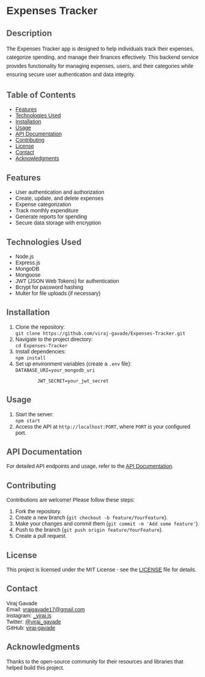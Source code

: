 <!DOCTYPE html>
<html lang="en">
<head>
    <meta charset="UTF-8">
    <meta name="viewport" content="width=device-width, initial-scale=1.0">
    <link rel="stylesheet" href="https://cdnjs.cloudflare.com/ajax/libs/font-awesome/6.0.0-beta3/css/all.min.css">
    <title>Expenses Tracker</title>
    <style>
        html {
            scroll-behavior: smooth;
        }
    </style>
</head>
<body>

<h1 style="color: #333; font-family: Arial, sans-serif;">Expenses Tracker</h1>

<h2 style="color: #555;">Description</h2>
<p style="font-family: Arial, sans-serif; line-height: 1.6;">The Expenses Tracker app is designed to help individuals track their expenses, categorize spending, and manage their finances effectively. This backend service provides functionality for managing expenses, users, and their categories while ensuring secure user authentication and data integrity.</p>

<h2 style="color: #555;">Table of Contents</h2>
<ul style="font-family: Arial, sans-serif;">
    <li><a href="#features">Features</a></li>
    <li><a href="#technologies-used">Technologies Used</a></li>
    <li><a href="#installation">Installation</a></li>
    <li><a href="#usage">Usage</a></li>
    <li><a href="#api-documentation">API Documentation</a></li>
    <li><a href="#contributing">Contributing</a></li>
    <li><a href="#license">License</a></li>
    <li><a href="#contact">Contact</a></li>
    <li><a href="#acknowledgments">Acknowledgments</a></li>
</ul>

<h2 id="features" style="color: #555;">Features</h2>
<ul style="font-family: Arial, sans-serif;">
    <li>User authentication and authorization</li>
    <li>Create, update, and delete expenses</li>
    <li>Expense categorization</li>
    <li>Track monthly expenditure</li>
    <li>Generate reports for spending</li>
    <li>Secure data storage with encryption</li>
</ul>

<h2 id="technologies-used" style="color: #555;">Technologies Used</h2>
<ul style="font-family: Arial, sans-serif;">
    <li>Node.js</li>
    <li>Express.js</li>
    <li>MongoDB</li>
    <li>Mongoose</li>
    <li>JWT (JSON Web Tokens) for authentication</li>
    <li>Bcrypt for password hashing</li>
    <li>Multer for file uploads (if necessary)</li>
</ul>

<h2 id="installation" style="color: #555;">Installation</h2>
<ol style="font-family: Arial, sans-serif;">
    <li>Clone the repository:<br>
        <code>git clone https://github.com/viraj-gavade/Expenses-Tracker.git</code>
    </li>
    <li>Navigate to the project directory:<br>
        <code>cd Expenses-Tracker</code>
    </li>
    <li>Install dependencies:<br>
        <code>npm install</code>
    </li>
    <li>Set up environment variables (create a <code>.env</code> file):<br>
        <code>DATABASE_URI=your_mongodb_uri<br>
        JWT_SECRET=your_jwt_secret</code>
    </li>
</ol>

<h2 id="usage" style="color: #555;">Usage</h2>
<ol style="font-family: Arial, sans-serif;">
    <li>Start the server:<br>
        <code>npm start</code>
    </li>
    <li>Access the API at <code>http://localhost:PORT</code>, where <code>PORT</code> is your configured port.</li>
</ol>

<h2 id="api-documentation" style="color: #555;">API Documentation</h2>
<p style="font-family: Arial, sans-serif;">For detailed API endpoints and usage, refer to the <a href="link-to-your-api-docs">API Documentation</a>.</p>

<h2 id="contributing" style="color: #555;">Contributing</h2>
<p style="font-family: Arial, sans-serif;">Contributions are welcome! Please follow these steps:</p>
<ol style="font-family: Arial, sans-serif;">
    <li>Fork the repository.</li>
    <li>Create a new branch (<code>git checkout -b feature/YourFeature</code>).</li>
    <li>Make your changes and commit them (<code>git commit -m 'Add some feature'</code>).</li>
    <li>Push to the branch (<code>git push origin feature/YourFeature</code>).</li>
    <li>Create a pull request.</li>
</ol>

<h2 id="license" style="color: #555;">License</h2>
<p style="font-family: Arial, sans-serif;">This project is licensed under the MIT License - see the <a href="LICENSE">LICENSE</a> file for details.</p>

<h2 id="contact" style="color: #555;">Contact</h2>
<p style="font-family: Arial, sans-serif;">Viraj Gavade<br>
Email: <a href="mailto:vrajgavade17@gmail.com">vrajgavade17@gmail.com</a><br>
Instagram: <a href="https://www.instagram.com/_viraj.js/" target="_blank"><i class="fab fa-instagram"></i> _viraj.js</a><br>
Twitter: <a href="https://x.com/viraj_gavade" target="_blank"><i class="fab fa-twitter"></i> @viraj_gavade</a><br>
GitHub: <a href="https://github.com/viraj-gavade"><i class="fab fa-github"></i> viraj-gavade</a></p>

<h2 id="acknowledgments" style="color: #555;">Acknowledgments</h2>
<p style="font-family: Arial, sans-serif;">Thanks to the open-source community for their resources and libraries that helped build this project.</p>

</body>
</html>
